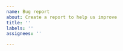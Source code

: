 ```yaml
---
name: Bug report
about: Create a report to help us improve
title: ''
labels: ''
assignees: ''

---
```



